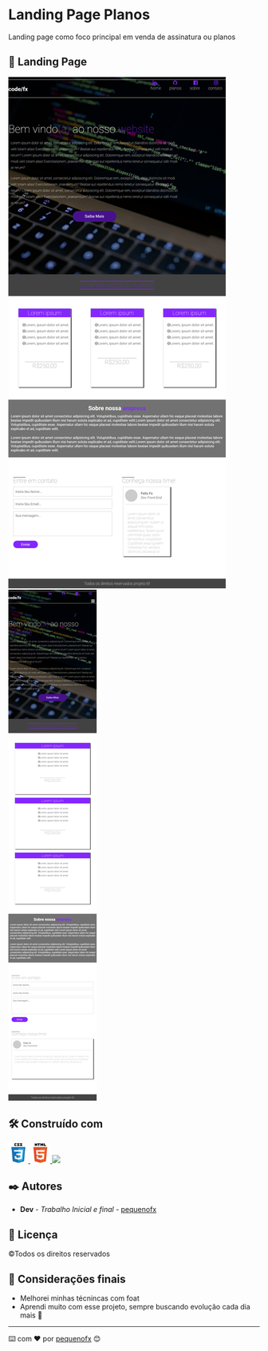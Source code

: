 # Landing Page Planos

Landing page como foco principal em venda de assinatura ou planos

## 🚀 Landing Page

<img src="assents/127.0.0.1_5500_index.html (1).png"/>
<img src="assents/127.0.0.1_5500_index.html.png"/>



## 🛠️ Construído com

<p align="left"><a href="https://www.w3schools.com/css/" target="_blank"> <img src="https://raw.githubusercontent.com/devicons/devicon/master/icons/css3/css3-original-wordmark.svg" alt="css3" width="40" height="40"/> </a> <a href="https://www.w3.org/html/" target="_blank"> <img src="https://raw.githubusercontent.com/devicons/devicon/master/icons/html5/html5-original-wordmark.svg" alt="html5" width="40" height="40"/> </a>
<img src="https://img.shields.io/badge/jQuery-0769AD?style=for-the-badge&logo=jquery&logoColor=white"
<br/>

## ✒️ Autores

* **Dev** - *Trabalho Inicial e final* - [pequenofx](https://github.com/pequenofx)

## 📄 Licença

©Todos os direitos reservados 

## 🎁 Considerações finais

* Melhorei minhas técnincas com foat
* Aprendi muito com esse projeto, sempre buscando evolução cada dia mais 📢


---
⌨️ com ❤️ por [pequenofx](https://gist.github.com/pequenofx) 😊
